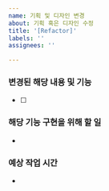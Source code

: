 ```yaml
---
name: 기획 및 디자인 변경
about: 기획 혹은 디자인 수정
title: '[Refactor]'
labels: ''
assignees: ''

---
```


### 변경된 해당 내용 및 기능
- [ ]

### 해당 기능 구현을 위해 할 일
- 

### 예상 작업 시간
-
